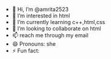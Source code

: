 - 👋 Hi, I’m @amrita2523
- 👀 I’m interested in html 
- 🌱 I’m currently learning c++,html,css
- 💞️ I’m looking to collaborate on html 
- 📫 reach me through my email
- 😄 Pronouns: she
- ⚡ Fun fact: 

<!---
amrita2523/amrita2523 is a ✨ special ✨ repository because its `README.md` (this file) appears on your GitHub profile.
You can click the Preview link to take a look at your changes.
--->

